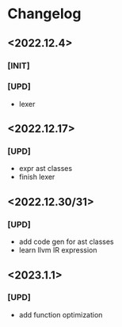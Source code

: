# Changelog

## <2022.12.4>
### [INIT]
### [UPD]
- lexer

## <2022.12.17>
### [UPD]
- expr ast classes
- finish lexer

## <2022.12.30/31>
### [UPD]
- add code gen for ast classes
- learn llvm IR expression

## <2023.1.1>
### [UPD]
- add function optimization 
